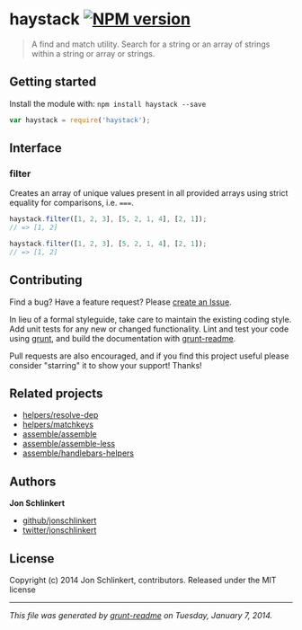 # haystack [![NPM version](https://badge.fury.io/js/haystack.png)](http://badge.fury.io/js/haystack)

> A find and match utility. Search for a string or an array of strings within a string or array or strings.

## Getting started

Install the module with: `npm install haystack --save`

```js
var haystack = require('haystack');
```

## Interface

### filter

Creates an array of unique values present in all provided arrays using strict equality for comparisons, i.e. `===`.

```js
haystack.filter([1, 2, 3], [5, 2, 1, 4], [2, 1]);
// => [1, 2]

haystack.filter([1, 2, 3], [5, 2, 1, 4], [2, 1]);
// => [1, 2]
```


## Contributing
Find a bug? Have a feature request? Please [create an Issue](https://github.com/sellside/haystack/issues).

In lieu of a formal styleguide, take care to maintain the existing coding style. Add unit tests for any new or changed functionality. Lint and test your code using [grunt][], and build the documentation with [grunt-readme](https://github.com/assemble/grunt-readme).

Pull requests are also encouraged, and if you find this project useful please consider "starring" it to show your support! Thanks!


## Related projects

+ [helpers/resolve-dep](http://github.com/jonschlinkert/resolve-dep)
+ [helpers/matchkeys](http://github.com/helpers/matchkeys)
+ [assemble/assemble](https://assemble.io)
+ [assemble/assemble-less](http://gruntjs.com/assemble/assemble-less)
+ [assemble/handlebars-helpers](http://gruntjs.com/assemble/handlebars-helpers)

## Authors

**Jon Schlinkert**

+ [github/jonschlinkert](http://github/jonschlinkert)
+ [twitter/jonschlinkert](http://twitter.com/jonschlinkert)

## License
Copyright (c) 2014 Jon Schlinkert, contributors.
Released under the MIT license

***

_This file was generated by [grunt-readme](https://github.com/assemble/grunt-readme) on Tuesday, January 7, 2014._

[grunt]: http://gruntjs.com/
[Getting Started]: https://github.com/gruntjs/grunt/blob/devel/docs/getting_started.md
[package.json]: https://npmjs.org/doc/json.html
